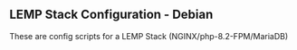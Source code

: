 ## LEMP Stack Configuration - Debian

These are config scripts for a LEMP Stack (NGINX/php-8.2-FPM/MariaDB)